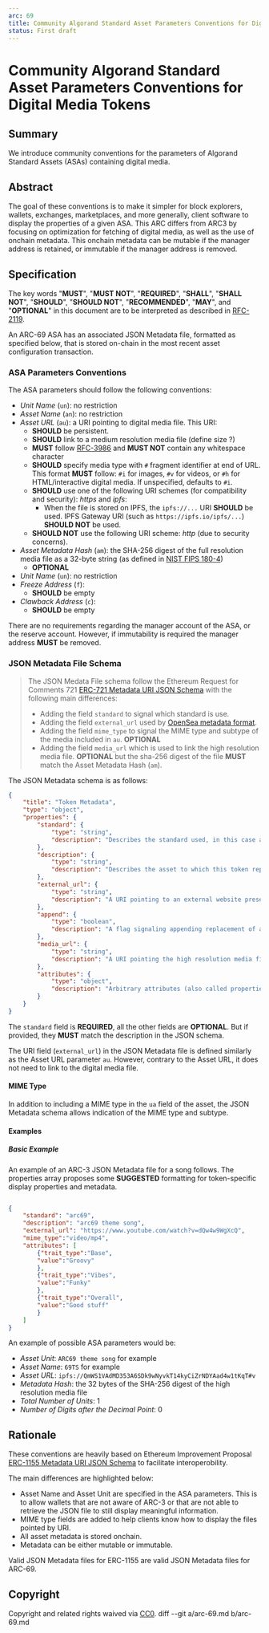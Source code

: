 ```yaml
---
arc: 69
title: Community Algorand Standard Asset Parameters Conventions for Digital Media Tokens
status: First draft
---
```


# Community Algorand Standard Asset Parameters Conventions for Digital Media Tokens

## Summary

We introduce community conventions for the parameters of Algorand Standard Assets (ASAs) containing digital media.

## Abstract

The goal of these conventions is to make it simpler for block explorers, wallets, exchanges, marketplaces, and more generally, client software to display the properties of a given ASA. This ARC differs from ARC3 by focusing on optimization for fetching of digital media, as well as the use of onchain metadata. This onchain metadata can be mutable if the manager address is retained, or immutable if the manager address is removed.


## Specification

The key words "**MUST**", "**MUST NOT**", "**REQUIRED**", "**SHALL**", "**SHALL NOT**", "**SHOULD**", "**SHOULD NOT**", "**RECOMMENDED**", "**MAY**", and "**OPTIONAL**" in this document are to be interpreted as described in [RFC-2119](https://www.ietf.org/rfc/rfc2119.txt).

An ARC-69 ASA has an associated JSON Metadata file, formatted as specified below, that is stored on-chain in the most recent asset configuration transaction.

### ASA Parameters Conventions

The ASA parameters should follow the following conventions:

* *Unit Name* (`un`): no restriction 
* *Asset Name* (`an`): no restriction
* *Asset URL* (`au`): a URI pointing to digital media file. This URI:
    * **SHOULD** be persistent.
    * **SHOULD** link to a medium resolution media file (define size ?)
    * **MUST** follow [RFC-3986](https://www.ietf.org/rfc/rfc3986.txt) and **MUST NOT** contain any whitespace character
    * **SHOULD** specify media type with `#` fragment identifier at end of URL. This format **MUST** follow: `#i` for images, `#v` for videos, or `#h` for HTML/interactive digital media.  If unspecified, defaults to `#i`.
    * **SHOULD** use one of the following URI schemes (for compatibility and security): *https* and *ipfs*:
        * When the file is stored on IPFS, the `ipfs://...` URI **SHOULD** be used. IPFS Gateway URI (such as `https://ipfs.io/ipfs/...`) **SHOULD NOT** be used.
    * **SHOULD NOT** use the following URI scheme: *http* (due to security concerns).
* *Asset Metadata Hash* (`am`): the SHA-256 digest of the full resolution media file as a 32-byte string (as defined in [NIST FIPS 180-4](https://doi.org/10.6028/NIST.FIPS.180-4))
    * **OPTIONAL**
* *Unit Name* (`un`): no restriction 
* *Freeze Address* (`f`): 
    * **SHOULD** be empty
* *Clawback Address* (`c`): 
    * **SHOULD** be empty


There are no requirements regarding the manager account of the ASA, or the reserve account. However, if immutability is required the manager address **MUST** be removed.

### JSON Metadata File Schema

> The JSON Medata File schema follow the Ethereum Request for Comments 721 [ERC-721 Metadata URI JSON Schema](https://eips.ethereum.org/EIPS/eip-1155) with the following main differences:
> * Adding the field `standard` to signal which standard is use.
> * Adding the field `external_url` used by [OpenSea metadata format](https://docs.opensea.io/docs/metadata-standards).
> * Adding the field `mime_type` to signal the MIME type and subtype of the media included in `au`. **OPTIONAL**
> * Adding the field `media_url` which is used to link the high resolution media file. **OPTIONAL** but the sha-256 digest of the file **MUST** match the Asset Metadata Hash (`am`).


The JSON Metadata schema is as follows:

```json
{
    "title": "Token Metadata",
    "type": "object",
    "properties": {
        "standard": {
            "type": "string",
            "description": "Describes the standard used, in this case arc69"
        },
        "description": {
            "type": "string",
            "description": "Describes the asset to which this token represents"
        },
        "external_url": {
            "type": "string",
            "description": "A URI pointing to an external website presenting the asset."
        },
        "append": {
            "type": "boolean",
            "description": "A flag signaling appending replacement of appending of metadata"
        },
        "media_url": {
            "type": "string",
            "description": "A URI pointing the high resolution media file of the asset."
        },
        "attributes": {
            "type": "object",
            "description": "Arbitrary attributes (also called properties). Values may be strings, numbers, object or arrays."
        }
    }
}
```
The `standard` field is **REQUIRED**, all the other fields are **OPTIONAL**. But if provided, they **MUST** match the description in the JSON schema.

The URI field (`external_url`) in the JSON Metadata file is defined similarly as the Asset URL parameter `au`.
However, contrary to the Asset URL, it does not need to link to the digital media file.



#### MIME Type

In addition to including a MIME type in the `ua` field of the asset, the JSON Metadata schema allows indication of the MIME type and subtype.



#### Examples

##### Basic Example

An example of an ARC-3 JSON Metadata file for a song follows. The properties array proposes some **SUGGESTED** formatting for token-specific display properties and metadata.

```json

{   
    "standard": "arc69",
    "description": "arc69 theme song",
    "external_url": "https://www.youtube.com/watch?v=dQw4w9WgXcQ",
    "mime_type":"video/mp4",
    "attributes": [
        {"trait_type":"Base",
        "value":"Groovy"
        },
        {"trait_type":"Vibes",
        "value":"Funky"
        },
        {"trait_type":"Overall",
        "value":"Good stuff"
        }
    ]
}
```


An example of possible ASA parameters would be:

* *Asset Unit*: `ARC69 theme song` for example
* *Asset Name*: `69TS` for example
* *Asset URL*: `ipfs://QmWS1VAdMD353A6SDk9wNyvkT14kyCiZrNDYAad4w1tKqT#v`
* *Metadata Hash*: the 32 bytes of the SHA-256 digest of the high resolution media file
* *Total Number of Units*: 1
* *Number of Digits after the Decimal Point*: 0



## Rationale

These conventions are heavily based on Ethereum Improvement Proposal [ERC-1155 Metadata URI JSON Schema](https://eips.ethereum.org/EIPS/eip-1155) to facilitate interoperobility. 

The main differences are highlighted below:

* Asset Name and Asset Unit are specified in the ASA parameters. This is to allow wallets that are not aware of ARC-3 or that are not able to retrieve the JSON file to still display meaningful information.
* MIME type fields are added to help clients know how to display the files pointed by URI.
* All asset metadata is stored onchain.
* Metadata can be either mutable or immutable.


Valid JSON Metadata files for ERC-1155 are valid JSON Metadata files for ARC-69.


## Copyright

Copyright and related rights waived via [CC0](https://creativecommons.org/publicdomain/zero/1.0/).
diff --git a/arc-69.md b/arc-69.md
